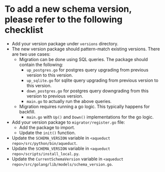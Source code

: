 # To add a new schema version, please refer to the following checklist
* Add your version package under `versions` directory.
* The new version package should pattern-match existing versions. There are two use cases:
    * Migration can be done using SQL queries. The package should contain the following:
        * `up_postgres.go` for postgres query upgrading from previous version to this version.
        * `up_sqlite.go` for sqlite query upgrading from previous version to this version.
        * `down_postgres.go` for postgres query downgrading from this version to previous version.
        * `main.go` to actually run the above queries.
    * Migration requires running a go logic. This typically happens for backfill.
        * `main.go` with `Up()` and `Down()` implementations for the go logic.
* Add your version package to `migrator/register.go` file:
    * Add the package to import.
    * Update the `init()` function.
* Update the `SCHEMA_VERSION` variable in `<aqueduct repo>/src/python/bin/aqueduct`.
* Update the `SCHEMA_VERSION` variable in `<aqueduct repo>/scripts/install_local.py`.
* Update the `CurrentSchemaVersion` variable in `<aqueduct repo>/src/golang/lib/models/schema_version.go`.